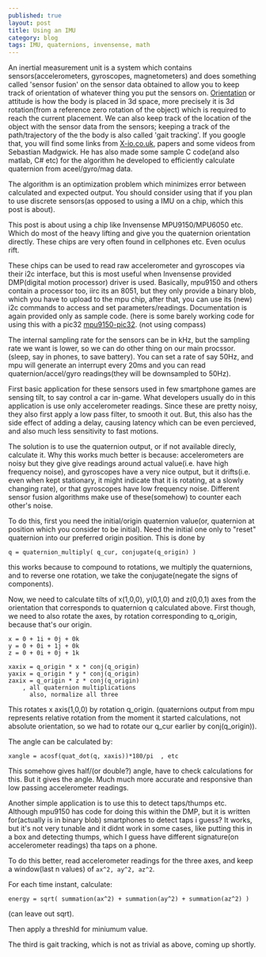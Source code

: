 ```yaml
---
published: true
layout: post
title: Using an IMU
category: blog
tags: IMU, quaternions, invensense, math
---
```


An inertial measurement unit is a system which contains sensors(accelerometers, 
gyroscopes, magnetometers) and does something called 'sensor fusion' on the sensor 
data obtained to allow you to keep track of orientation of whatever thing you put the 
sensors on. [Orientation](http://en.wikipedia.org/wiki/Orientation_%28geometry%29) or 
attitude is how the body is placed in 3d space, more precisely it is 3d rotation(from a 
reference zero rotation of the object) which is required to reach the current placement. 
We can also keep track of the location of the object with the sensor data from the 
sensors; keeping a track of the path/trajectory of the the body is also called
'gait tracking'. If you google that, you will find some links from 
[X-io.co.uk](http://x-io.co.uk), papers and some videos from Sebastian Madgwick. He has 
also made some sample C code(and also matlab, C# etc) for the algorithm he developed 
to efficiently calculate quaternion from aceel/gyro/mag data. 

The algorithm is an optimization problem which minimizes error between calculated and 
expected output. You should consider using that if you plan to use discrete sensors(as 
opposed to using a IMU on a chip, which this post is about).

This post is about using a chip like Invensense MPU9150/MPU6050 etc. Which do most of the 
heavy lifting and give you the quaternion orientation directly. These chips are very often 
found in cellphones etc. Even oculus rift.

These chips can be used to read raw accelerometer and gyroscopes via their i2c interface,
but this is most useful when Invensense provided DMP(digital motion processor) driver is 
used. Basically, mpu9150 and others contain a processor too, iirc its an 8051, but they 
only provide a binary blob, which you have to upload to the mpu chip, after that, you can 
use its (new) i2c commands to access and set parameters/readings. Documentation is again 
provided only as sample code. (here is some barely working code for using this with a pic32 
[mpu9150-pic32](https://github.com/ntavish/mpu9150-pic32). (not using compass)

The internal sampling rate for the sensors can be in kHz, but the sampling rate we want is 
lower, so we can do other thing on our main procssor. (sleep, say in phones, to save 
battery). You can set a rate of say 50Hz, and mpu will generate an interrupt every 20ms
and you can read quaternion/accel/gyro readings(they will be downsampled to 50Hz).

First basic application for these sensors used in few smartphone games are sensing tilt, 
to say control a car in-game. What developers usually do in this application is use only 
accelerometer readings. Since these are pretty noisy, they also first apply a low pass 
filter, to smooth it out. But, this also has the side effect of adding a delay, causing 
latency which can be even percieved, and also much less sensitivity to fast motions.

The solution is to use the quaternion output, or if not available direcly, calculate it.
Why this works much better is because: accelerometers are noisy but they give give readings 
around actual value(i.e. have high frequency noise), and gyroscopes have a very nice 
output, but it drifts(i.e. even when kept stationary, it might indicate that it 
is rotating, at a slowly changing rate), or that gyroscopes have low frequency noise. 
Different sensor fusion algorithms make use of these(somehow) to counter each other's 
noise.

To do this, first you need the initial/origin quaternion value(or, quaternion at position 
which you consider to be initial). Need the initial one only to "reset" quaternion
into our preferred origin position. This is done by

	q = quaternion_multiply( q_cur, conjugate(q_origin) )

this works because to compound to rotations, we multiply the quaternions, and to reverse 
one rotation, we take the conjugate(negate the signs of components).

Now, we need to calculate tilts of x(1,0,0), y(0,1,0) and z(0,0,1) axes from the 
orientation that corresponds to quaternion q calculated above. First though, we need
to also rotate the axes, by rotation corresponding to q_origin, because that's our origin.

	x = 0 + 1i + 0j + 0k
	y = 0 + 0i + 1j + 0k
	z = 0 + 0i + 0j + 1k

	xaxix = q_origin * x * conj(q_origin)
	yaxix = q_origin * y * conj(q_origin)
	zaxix = q_origin * z * conj(q_origin)
		, all quaternion multiplications
		  also, normalize all three

This rotates x axis(1,0,0) by rotation q_origin. (quaternions output from mpu represents
relative rotation from the moment it started calculations, not absolute orientation, so we 
had to rotate our q_cur earlier by conj(q_origin)).

The angle can be calculated by:
	
	xangle = acosf(quat_dot(q, xaxis))*180/pi  , etc

This somehow gives half/(or double?) angle, have to check calculations for this. But it 
gives the angle. Much much more accurate and responsive than low passing accelerometer 
readings.

Another simple application is to use this to detect taps/thumps etc. Although mpu9150 has
code for doing this within the DMP, but it is written for(actually is in binary blob) 
smartphones to detect taps i guess? It works, but it's not very tunable and it didnt work 
in some cases, like  putting this in a box and detecting thumps, which I guess have 
different signature(on accelerometer readings) tha taps on a phone.

To do this better, read accelerometer readings for the three axes, and keep a window(last n 
values) of `ax^2, ay^2, az^2`.

For each time instant, calculate:

	energy = sqrt( summation(ax^2) + summation(ay^2) + summation(az^2) )

(can leave out sqrt).

Then apply a threshld for miniumum value.

The third is gait tracking, which is not as trivial as above, coming up shortly.